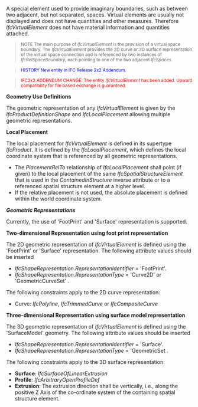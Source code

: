﻿A special element used to provide imaginary boundaries, such as between two adjacent, but not separated, spaces. Virtual elements are usually not displayed and does not have quantities and other measures. Therefore _IfcVirtualElement_ does not have material information and quantities attached.

> <small>NOTE The main purpose of <i>IfcVirtualElement</i> is
      the provision of a virtual space boundary. The
      <i>IfcVirtualElement</i> provides the 2D curve or 3D
      surface representation of the virtual space connection and
      is referenced by two instances of
      <i>IfcRelSpaceBoundary</i>, each pointing to one of the two
      adjacent <i>IfcSpaces</i>.</small>

> <small><font color="#0000FF">HISTORY New entity in IFC
      Release 2x2 Addendum.</font></small>

> <small><font color="#FF0000">IFC2x2 ADDENDUM CHANGE: The
      entity <i>IfcVirtualElement</i> has been added. Upward
      compatibility for file based exchange is
      guaranteed.</font></small>

****Geometry Use Definitions****

The geometric representation of any _IfcVirtualElement_ is given by the _IfcProductDefinitionShape_ and _IfcLocalPlacement_ allowing multiple geometric representations.

**Local Placement**

The local placement for _IfcVirtualElement_ is defined in its supertype _IfcProduct_. It is defined by the _IfcLocalPlacement_, which defines the local coordinate system that is referenced by all geometric representations.

* The _PlacementRelTo_ relationship of _IfcLocalPlacement_ shall point (if given) to the local placement of the same _IfcSpatialStructureElement_ that is used in the _ContainedInStructure_ inverse attribute or to a referenced spatial structure element at a higher level. 
* If the relative placement is not used, the absolute placement is defined within the world coordinate system. 

**_Geometric Representations_**

Currently, the use of 'FootPrint' and 'Surface' representation is supported.

**Two-dimensional Representation using foot print
      representation**

The 2D geometric representation of _IfcVirtualElement_ is defined using the 'FootPrint' or 'Surface' representation. The following attribute values should be inserted

*  _IfcShapeRepresentation.RepresentationIdentifier_ = 'FootPrint'. 
*  _IfcShapeRepresentation.RepresentationType_ = 'Curve2D' or 'GeometricCurveSet' . 

The following constraints apply to the 2D curve representation:

* Curve: _IfcPolyline_, _IfcTrimmedCurve_ or _IfcCompositeCurve_ 

**Three-dimensional Representation using surface model
      representation**

The 3D geometric representation of _IfcVirtualElement_ is defined using the 'SurfaceModel' geometry. The following attribute values should be inserted

*  _IfcShapeRepresentation.RepresentationIdentifier_ = 'Surface'. 
*  _IfcShapeRepresentation.RepresentationType_ = 'GeometricSet . 

The following constraints apply to the 3D surface representation:

*  **Surface**: _IfcSurfaceOfLinearExtrusion_ 
*  **Profile**: _IfcArbitraryOpenProfileDef_ 
*  **Extrusion**: The extrusion direction shall be vertically, i.e., along the positive Z Axis of the co-ordinate system of the containing spatial structure element.